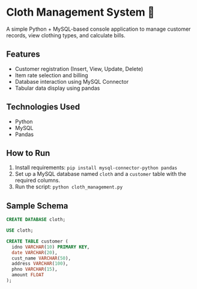 # Cloth Management System 🧥

A simple Python + MySQL-based console application to manage customer records, view clothing types, and calculate bills.

## Features
- Customer registration (Insert, View, Update, Delete)
- Item rate selection and billing
- Database interaction using MySQL Connector
- Tabular data display using pandas

## Technologies Used
- Python
- MySQL
- Pandas

## How to Run
1. Install requirements: `pip install mysql-connector-python pandas`
2. Set up a MySQL database named `cloth` and a `customer` table with the required columns.
3. Run the script: `python cloth_management.py`

## Sample Schema
```sql
CREATE DATABASE cloth;

USE cloth;

CREATE TABLE customer (
  idno VARCHAR(10) PRIMARY KEY,
  date VARCHAR(20),
  cust_name VARCHAR(50),
  address VARCHAR(100),
  phno VARCHAR(15),
  amount FLOAT
);
